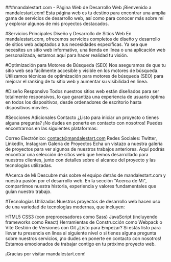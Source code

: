 ###mandalestart.com - Página Web de Desarrollo Web
¡Bienvenido a mandalestart.com! Esta página web es tu destino para encontrar una amplia gama de servicios de desarrollo web, así como para conocer más sobre mí y explorar algunos de mis proyectos destacados.

#Servicios Principales
Diseño y Desarrollo de Sitios Web
En mandalestart.com, ofrecemos servicios completos de diseño y desarrollo de sitios web adaptados a tus necesidades específicas. Ya sea que necesites un sitio web informativo, una tienda en línea o una aplicación web personalizada, estamos aquí para hacer realidad tu visión.

#Optimización para Motores de Búsqueda (SEO)
Nos aseguramos de que tu sitio web sea fácilmente accesible y visible en los motores de búsqueda. Utilizamos técnicas de optimización para motores de búsqueda (SEO) para mejorar el ranking de tu sitio web y aumentar su visibilidad en línea.

#Diseño Responsivo
Todos nuestros sitios web están diseñados para ser totalmente responsivos, lo que garantiza una experiencia de usuario óptima en todos los dispositivos, desde ordenadores de escritorio hasta dispositivos móviles.

#Secciones Adicionales
Contacto
¿Listo para iniciar un proyecto o tienes alguna pregunta? ¡No dudes en ponerte en contacto con nosotros! Puedes encontrarnos en las siguientes plataformas:

Correo Electrónico: contact@mandalestart.com
Redes Sociales: Twitter, LinkedIn, Instagram
Galería de Proyectos
Echa un vistazo a nuestra galería de proyectos para ver algunos de nuestros trabajos anteriores. Aquí podrás encontrar una selección de sitios web que hemos desarrollado para nuestros clientes, junto con detalles sobre el alcance del proyecto y las tecnologías utilizadas.

#Acerca de Mí
Descubre más sobre el equipo detrás de mandalestart.com y nuestra pasión por el desarrollo web. En la sección "Acerca de Mí", compartimos nuestra historia, experiencia y valores fundamentales que guían nuestro trabajo.

#Tecnologías Utilizadas
Nuestros proyectos de desarrollo web hacen uso de una variedad de tecnologías modernas, que incluyen:

HTML5
CSS3 (con preprocesadores como Sass)
JavaScript (incluyendo frameworks como React)
Herramientas de Construcción como Webpack o Vite
Gestión de Versiones con Git
¿Listo para Empezar?
Si estás listo para llevar tu presencia en línea al siguiente nivel o si tienes alguna pregunta sobre nuestros servicios, ¡no dudes en ponerte en contacto con nosotros! Estamos emocionados de trabajar contigo en tu próximo proyecto web.

¡Gracias por visitar mandalestart.com!